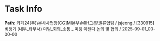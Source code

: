 # Task Info

**Path:** 카페24(주)\본사사업장\[CG]MI본부\MIH그룹\밸류업팀 / jsjeong / [330915] 비정기 (내부_타부서) 미팅_회의_소통 _ 미팅 아젠다 논의 및 협의 / 2025-09-01_00-00-00

